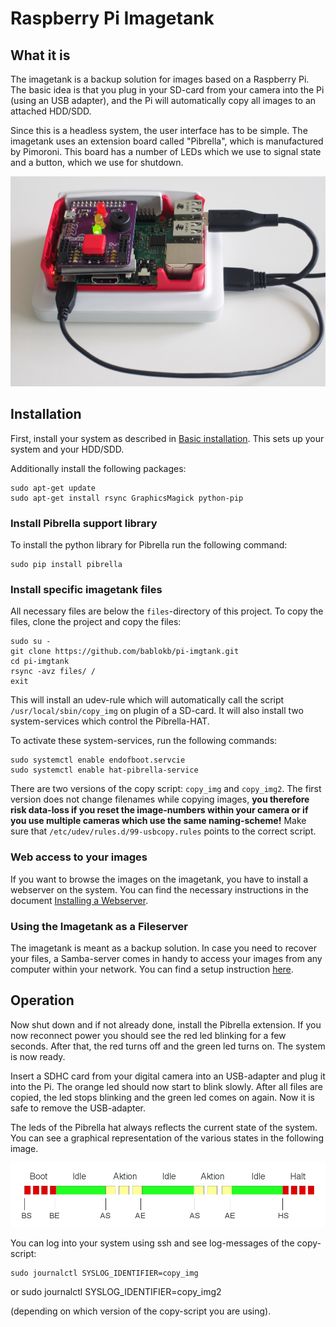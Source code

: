 Raspberry Pi Imagetank
======================

What it is
----------

The imagetank is a backup solution for images based on a Raspberry Pi.
The basic idea is that you plug in your SD-card from your camera into the
Pi (using an USB adapter), and the Pi will automatically copy all
images to an attached HDD/SDD.

Since this is a headless system, the user interface has to be simple. The
imagetank uses an extension board called "Pibrella", which is
manufactured by Pimoroni. This board has a number of LEDs which we
use to signal state and a button, which we use for shutdown.

![Pi with Pibrella](images/pibrella.jpg "Pi with Pibrella")


Installation
------------

First, install your system as described in
[Basic installation](./doc/basic_install.md "Basic installation"). This
sets up your system and your HDD/SDD.

Additionally install the following packages:

    sudo apt-get update
    sudo apt-get install rsync GraphicsMagick python-pip


### Install Pibrella support library ###

To install the python library for Pibrella run the following command:

    sudo pip install pibrella


### Install specific imagetank files ###

All necessary files are below the `files`-directory of this project.
To copy the files, clone the project and copy the files:

    sudo su -
    git clone https://github.com/bablokb/pi-imgtank.git
    cd pi-imgtank
    rsync -avz files/ /
    exit

This will install an udev-rule which will automatically call the
script `/usr/local/sbin/copy_img` on plugin of a SD-card. It will
also install two system-services which control the Pibrella-HAT.

To activate these system-services, run the following commands:

    sudo systemctl enable endofboot.servcie
    sudo systemctl enable hat-pibrella-service

There are two versions of the copy script: `copy_img` and `copy_img2`.
The first version does not change filenames while copying images,
**you therefore risk data-loss if you reset the image-numbers within
your camera or if you use multiple cameras which use the same
naming-scheme!** Make sure that `/etc/udev/rules.d/99-usbcopy.rules`
points to the correct script.


### Web access to your images ###

If you want to browse the images on the imagetank, you have to install
a webserver on the system. You can find the necessary instructions
in the document [Installing a Webserver](./doc/web_install.md 
"Installing a Webserver").


### Using the Imagetank as a Fileserver ###

The imagetank is meant as a backup solution. In case you need to recover
your files, a Samba-server comes in handy to access your images from
any computer within your network. You can find a setup instruction
[here](./doc/samba_install.md "Installing Samba").

Operation
---------

Now shut down and if not already done, install the Pibrella extension. If
you now reconnect power you should see the red led blinking for a few
seconds. After that, the red turns off and the green led turns on. The
system is now ready.

Insert a SDHC card from your digital camera into an USB-adapter and plug
it into the Pi. The orange led should now start to blink slowly. After all
files are copied, the led stops blinking and the green led comes on again.
Now it is safe to remove the USB-adapter.

The leds of the Pibrella hat always reflects the current state of the
system. You can see a  graphical representation of the various states in
the following image.

![System states with transitions](images/states.png "System states with transitions")

You can log into your system using ssh and see log-messages of the copy-script:

    sudo journalctl SYSLOG_IDENTIFIER=copy_img

or
    sudo journalctl SYSLOG_IDENTIFIER=copy_img2

(depending on which version of the copy-script you are using).


